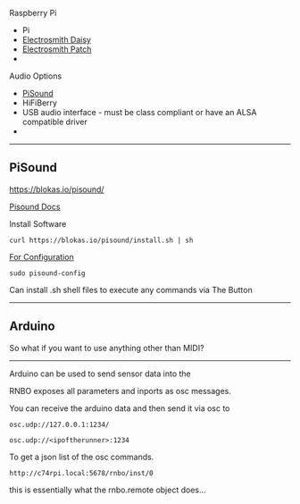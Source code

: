 

Raspberry Pi

- Pi 
- [Electrosmith Daisy](https://electro-smith.com/collections/daisy)
- [Electrosmith Patch](https://electro-smith.com/products/patch)
- 



Audio Options

- [PiSound](https://blokas.io/pisound/docs/)
- HiFiBerry
- USB audio interface - must be class compliant or have an ALSA compatible driver
- 



---

## PiSound

https://blokas.io/pisound/

[Pisound Docs](https://blokas.io/pisound/docs/)

Install Software
```
curl https://blokas.io/pisound/install.sh | sh
```

[For Configuration](https://blokas.io/pisound/docs/pisound-config/)

```
sudo pisound-config
```

Can install .sh shell files to execute any commands via The Button


---

## Arduino

So what if you want to use anything other than MIDI?

---

Arduino can be used to send sensor data into the 

RNBO exposes all parameters and inports as osc messages.

You can receive the arduino data and then send it via osc to
```
osc.udp://127.0.0.1:1234/

osc.udp://<ipoftherunner>:1234
```

To get a json list of the osc commands.
```
http://c74rpi.local:5678/rnbo/inst/0
```
this is essentially what the rnbo.remote object does...


